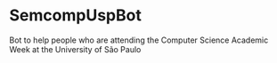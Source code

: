 # SemcompUspBot
Bot to help people who are attending the Computer Science Academic Week at the University of São Paulo
